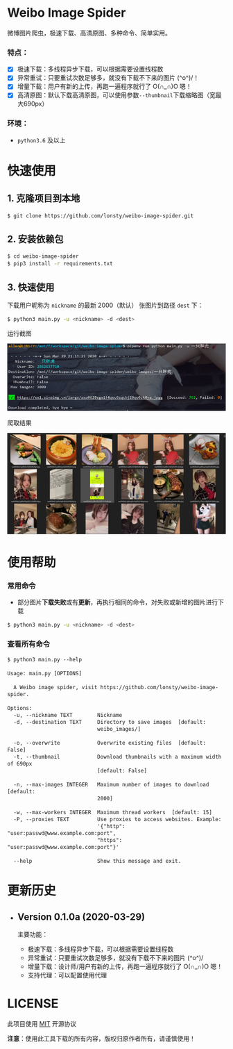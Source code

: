 # Weibo Image Spider

微博图片爬虫，极速下载、高清原图、多种命令、简单实用。

### 特点：

- [x] 极速下载：多线程异步下载，可以根据需要设置线程数
- [x] 异常重试：只要重试次数足够多，就没有下载不下来的图片 \(^o^)/！
- [x] 增量下载：用户有新的上传，再跑一遍程序就行了 O(∩_∩)O 嗯！
- [x] 高清原图：默认下载高清原图，可以使用参数`--thumbnail`下载缩略图（宽最大690px）

### 环境：

- `python3.6` 及以上

# 快速使用

## 1. 克隆项目到本地

```sh
$ git clone https://github.com/lonsty/weibo-image-spider.git
```

## 2. 安装依赖包

```sh
$ cd weibo-image-spider
$ pip3 install -r requirements.txt
```

## 3. 快速使用

下载用户昵称为 `nickname` 的最新 2000（默认） 张图片到路径 `dest` 下：

```sh
$ python3 main.py -u <nickname> -d <dest>
```

运行截图

![screenshot_1.png](docs/screenshot_1.png)

爬取结果

![screenshot_2.png](docs/screenshot_2.png)

# 使用帮助

### 常用命令

- 部分图片**下载失败**或有**更新**，再执行相同的命令，对失败或新增的图片进行下载

```sh
$ python3 main.py -u <nickname> -d <dest>
```

### 查看所有命令

```
$ python3 main.py --help

Usage: main.py [OPTIONS]

  A Weibo image spider, visit https://github.com/lonsty/weibo-image-spider.

Options:
  -u, --nickname TEXT        Nickname
  -d, --destination TEXT     Directory to save images  [default:
                             weibo_images/]

  -o, --overwrite            Overwrite existing files  [default: False]
  -t, --thumbnail            Download thumbnails with a maximum width of 690px
                             [default: False]

  -n, --max-images INTEGER   Maximum number of images to download  [default:
                             2000]

  -w, --max-workers INTEGER  Maximum thread workers  [default: 15]
  -P, --proxies TEXT         Use proxies to access websites. Example:
                             '{"http": "user:passwd@www.example.com:port",
                             "https": "user:passwd@www.example.com:port"}'

  --help                     Show this message and exit.
```

# 更新历史

- ## Version 0.1.0a (2020-03-29)

    主要功能：
    
    - 极速下载：多线程异步下载，可以根据需要设置线程数
    - 异常重试：只要重试次数足够多，就没有下载不下来的图片 \(^o^)/
    - 增量下载：设计师/用户有新的上传，再跑一遍程序就行了 O(∩_∩)O 嗯！
    - 支持代理：可以配置使用代理

# LICENSE

此项目使用 [MIT](LICENSE) 开源协议

**注意**：使用此工具下载的所有内容，版权归原作者所有，请谨慎使用！
